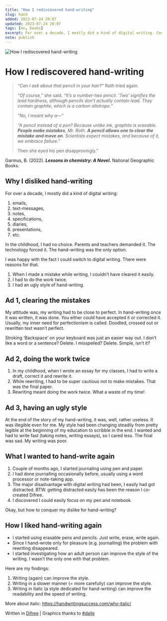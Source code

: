 ```yaml
---
title: "How I rediscovered hand-writing"
slug: hand
added: 2023-07-24 20:07
updated: 2023-07-24 20:07
tags: [en, books]
excerpt: For over a decade, I mostly did a kind of digital writing. Couple of months ago, I started journaling using pen and paper. I rediscovered the art of hand-writing.
note: publish
---
```

![How I rediscovered hand-writing](/images/hand.png)

# How I rediscovered hand-writing
> *“Can I ask about that pencil in your hair?”* Roth tried again.
>
> *“Of course,”* she said. *“It’s a number-two pencil. ‘Two’ signifies the lead hardness, although pencils don’t actually contain lead. They contain graphite, which is a carbon allotrope.”*
>
> *“No, I meant why a—”*
>
> *“A pencil instead of a pen? Because unlike ink, graphite is erasable. ***People make mistakes***, Mr. Roth. ***A pencil allows one to clear the mistake and move on***. Scientists expect mistakes, and because of it, we embrace failure.”*
>
> Then she eyed his pen disapprovingly.”

Garmus, B. (2022). ***Lessons in chemistry: A Novel.*** National Geographic Books.

## **Why I disliked hand-writing**
For over a decade, I mostly did a kind of digital writing:

1. emails,
2. text-messages,
3. notes,
4. specifications,
5. diaries,
6. presentations,
7. etc.

In the childhood, I had no choice. Parents and teachers demanded it. The technology forced it. The hand-writing was the only option.

I was happy with the fact I could switch to digital writing. There were reasons for that.

1. When I made a mistake while writing, I couldn’t have cleared it easily.
2. I had to do the work twice.
3. I had an ugly style of hand-writing.

## Ad 1, clearing the mistakes
My attitude was, my writing had to be close to perfect. In hand-writing once it was written, it was done. You either could have accepted it or corrected it. Usually, my inner need for perfectionism is called. Doodled, crossed out or rewritten text wasn’t perfect.

Stroking ‘Backspace’ on your keyboard was just an easier way out. I don’t like a word or a sentence? Delete. I misspelled? Delete. Simple, isn’t it?

## Ad 2, doing the work twice
1. In my childhood, when I wrote an essay for my classes, I had to write a draft, correct it and rewrite it.
2. While rewriting, I had to be super cautious not to make mistakes. That was the final paper.
3. Rewriting meant doing the work twice. What a waste of my time!

## Ad 3, having an ugly style
At the end of the story of my hand-writing, it was, well, rather useless. It was illegible even for me. My style had been changing steadily from pretty legible at the beginning of my education to scribble in the end. I wanted and had to write fast (taking notes, writing essays), so I cared less. The final was sad. My writing was poor.

## **What I wanted to hand-write again**
1. Couple of months ago, I started journaling using pen and paper.
2. I had done journalling occasionally before, usually using a word processor or note-taking app.
3. The major disadvantage with digital writing had been, I easily had got distracted. BTW. getting distracted easily has been the reason I co-created Difree.
4. I discovered I could easily focus on my pen and notebook.

Okay, but how to conquer my dislike for hand-writing?

## **How I liked hand-writing again**
* I started using erasable pens and pencils. Just write, erase, write again.
* Since I hand-wrote only for pleasure (e.g. journalling) the problem with rewriting disappeared.
* I started investigating how an adult person can improve the style of the writing. I wasn’t the only one with that problem.

Here are my findings:

1. Writing (again) can improve the style.
2. Writing in a slower manner (= more carefully) can improve the style.
3. Writing in italic (a style dedicated for hand-writing) can improve the readability and the speed of writing. 

More about italic: https://handwritingsuccess.com/why-italic/

Written in [Difree](https://www.getdifree.com/) | Graphics thanks to [#dalle](https://labs.openai.com/s/tLnfKyEzfaoC7VQDznkhNGTr)